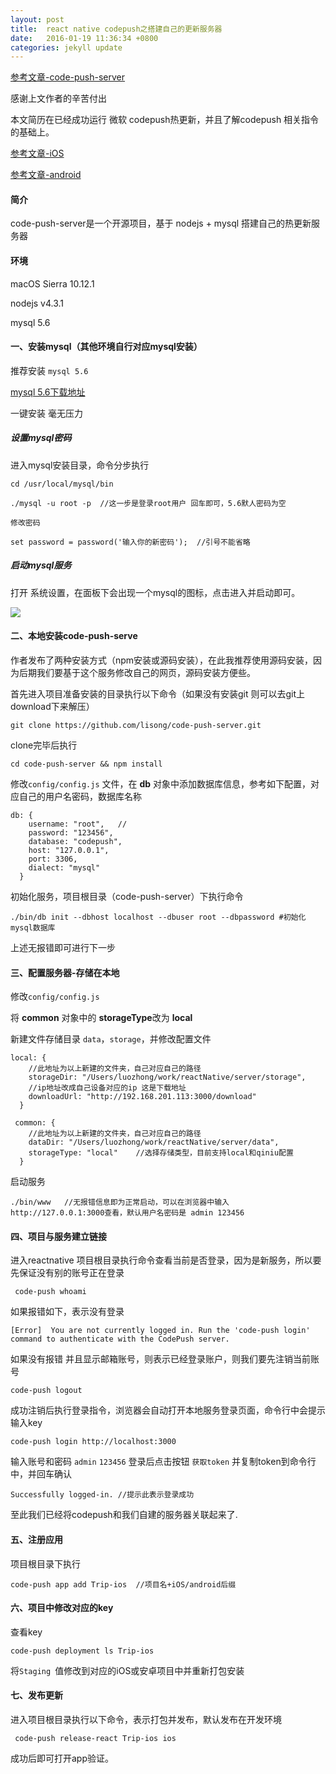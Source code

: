```yaml
---
layout: post
title:  react native codepush之搭建自己的更新服务器
date:   2016-01-19 11:36:34 +0800
categories: jekyll update
---
```



[参考文章-code-push-server](https://github.com/lisong/code-push-server)

感谢上文作者的辛苦付出

本文简历在已经成功运行 微软 codepush热更新，并且了解codepush 相关指令的基础上。 

[参考文章-iOS](http://www.jianshu.com/p/19f23d66286f)

[参考文章-android](http://www.jianshu.com/p/eafe0136d3a3)

#### 简介
code-push-server是一个开源项目，基于 nodejs + mysql 搭建自己的热更新服务器

#### 环境

macOS Sierra 10.12.1

nodejs v4.3.1

mysql 5.6

#### 一、安装mysql（其他环境自行对应mysql安装）

推荐安装 `mysql 5.6`

[mysql 5.6下载地址](http://dev.mysql.com/downloads/mysql/5.6.html#downloads)

一键安装 毫无压力

##### 设置mysql密码

进入mysql安装目录，命令分步执行

	cd /usr/local/mysql/bin
	
	./mysql -u root -p  //这一步是登录root用户 回车即可，5.6默人密码为空
	
	修改密码
	
	set password = password('输入你的新密码');  //引号不能省略
	
	

##### 启动mysql服务

打开 系统设置，在面板下会出现一个mysql的图标，点击进入并启动即可。

<image src="http://ok0ekjrod.bkt.clouddn.com/mysql.jpeg"></image> 

#### 二、本地安装code-push-serve

作者发布了两种安装方式（npm安装或源码安装），在此我推荐使用源码安装，因为后期我们要基于这个服务修改自己的网页，源码安装方便些。

首先进入项目准备安装的目录执行以下命令（如果没有安装git 则可以去git上download下来解压）

	git clone https://github.com/lisong/code-push-server.git
	
clone完毕后执行

	cd code-push-server && npm install
	
修改`config/config.js` 文件，在 **db** 对象中添加数据库信息，参考如下配置，对应自己的用户名密码，数据库名称

	db: {
	    username: "root",	//
	    password: "123456",
	    database: "codepush",
	    host: "127.0.0.1",
	    port: 3306,
	    dialect: "mysql"
	  }
	  
初始化服务，项目根目录（code-push-server）下执行命令
	
	./bin/db init --dbhost localhost --dbuser root --dbpassword #初始化mysql数据库
	
	
上述无报错即可进行下一步

#### 三、配置服务器-存储在本地

修改`config/config.js` 

将 **common** 对象中的 **storageType**改为 **local** 

新建文件存储目录 `data`，`storage`，并修改配置文件

	local: {
	    //此地址为以上新建的文件夹，自己对应自己的路径
	    storageDir: "/Users/luozhong/work/reactNative/server/storage",
	    //ip地址改成自己设备对应的ip 这是下载地址 
	    downloadUrl: "http://192.168.201.113:3000/download"
	  }
	  
	 common: {
 		//此地址为以上新建的文件夹，自己对应自己的路径
	    dataDir: "/Users/luozhong/work/reactNative/server/data",
	    storageType: "local"	//选择存储类型，目前支持local和qiniu配置
	  }

启动服务

	./bin/www	//无报错信息即为正常启动，可以在浏览器中输入 http://127.0.0.1:3000查看，默认用户名密码是 admin 123456
	
#### 四、项目与服务建立链接

进入reactnative 项目根目录执行命令查看当前是否登录，因为是新服务，所以要先保证没有别的账号正在登录

	 code-push whoami
	 
如果报错如下，表示没有登录

	[Error]  You are not currently logged in. Run the 'code-push login' command to authenticate with the CodePush server.
	
如果没有报错 并且显示邮箱账号，则表示已经登录账户，则我们要先注销当前账号

	code-push logout
	
成功注销后执行登录指令，浏览器会自动打开本地服务登录页面，命令行中会提示输入key

	code-push login http://localhost:3000

输入账号和密码 `admin` `123456` 登录后点击按钮 `获取token` 并复制token到命令行中，并回车确认

	Successfully logged-in. //提示此表示登录成功
	
至此我们已经将codepush和我们自建的服务器关联起来了.

#### 五、注册应用

项目根目录下执行

	code-push app add Trip-ios	//项目名+iOS/android后缀

#### 六、项目中修改对应的key

查看key

	code-push deployment ls Trip-ios

将`Staging `值修改到对应的iOS或安卓项目中并重新打包安装

#### 七、发布更新

进入项目根目录执行以下命令，表示打包并发布，默认发布在开发环境

	 code-push release-react Trip-ios ios
	 
成功后即可打开app验证。
	 


